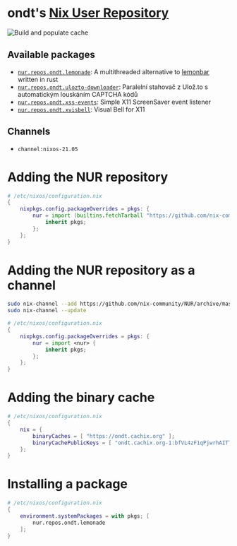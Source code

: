 # ondt's [Nix User Repository](https://github.com/nix-community/NUR)

![Build and populate cache](https://github.com/ondt/nur-packages/workflows/Build%20and%20populate%20cache/badge.svg)


## Available packages
- [`nur.repos.ondt.lemonade`](https://github.com/Snowlabs/lemonade): A multithreaded alternative to [lemonbar](https://github.com/krypt-n/bar) written in rust
- [`nur.repos.ondt.ulozto-downloader`](https://github.com/setnicka/ulozto-downloader): Paralelní stahovač z Ulož.to s automatickým louskáním CAPTCHA kódů
- [`nur.repos.ondt.xss-events`](https://github.com/ondt/xss-events): Simple X11 ScreenSaver event listener
- [`nur.repos.ondt.xvisbell`](https://github.com/ondt/xvisbell): Visual Bell for X11

## Channels
- `channel:nixos-21.05`




# Adding the NUR repository
```nix
# /etc/nixos/configuration.nix
{
    nixpkgs.config.packageOverrides = pkgs: {
        nur = import (builtins.fetchTarball "https://github.com/nix-community/NUR/archive/master.tar.gz") {
            inherit pkgs;
        };
    };
}
```





# Adding the NUR repository as a channel
```sh
sudo nix-channel --add https://github.com/nix-community/NUR/archive/master.tar.gz nur
sudo nix-channel --update
```
```nix
# /etc/nixos/configuration.nix
{
    nixpkgs.config.packageOverrides = pkgs: {
        nur = import <nur> {
            inherit pkgs;
        };
    };
}
```



# Adding the binary cache
```nix
# /etc/nixos/configuration.nix
{
    nix = {
        binaryCaches = [ "https://ondt.cachix.org" ];
        binaryCachePublicKeys = [ "ondt.cachix.org-1:bfVL4zF1qPjwrhAITTRqE7ZHEjNrBkqrb28ffYatMJk=" ];
    };
}
```




# Installing a package
```nix
# /etc/nixos/configuration.nix
{
    environment.systemPackages = with pkgs; [
        nur.repos.ondt.lemonade
    ];
}
```